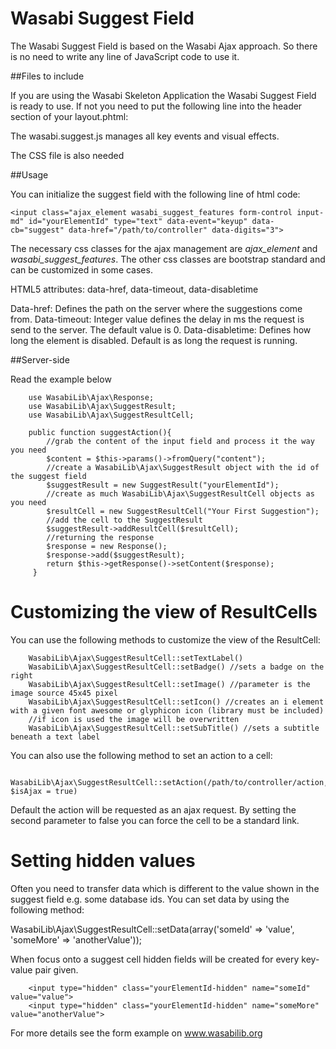 Wasabi Suggest Field
====================
The Wasabi Suggest Field is based on the Wasabi Ajax approach. 
So there is no need to write any line of JavaScript code to use it.

##Files to include

If you are using the Wasabi Skeleton Application the Wasabi Suggest Field is ready to use.
If not you need to put the following line into the header section of your layout.phtml:
<script type="text/javascript" src="/wasabilib_assets/js/WasabiLib/ext_lib/wasabi.suggest.js"></script>

The wasabi.suggest.js manages all key events and visual effects.

The CSS file is also needed  
<link href="/wasabilib_assets/css/wasabi.suggest.css" media="screen" rel="stylesheet" type="text/css">

##Usage

You can initialize the suggest field with the following line of html code:

    <input class="ajax_element wasabi_suggest_features form-control input-md" id="yourElementId" type="text" data-event="keyup" data-cb="suggest" data-href="/path/to/controller" data-digits="3">

The necessary css classes for the ajax management are *ajax_element* and *wasabi_suggest_features*. 
The other css classes are bootstrap standard and can be customized in some cases. 

HTML5 attributes: data-href, data-timeout, data-disabletime


Data-href: Defines the path on the server where the suggestions come from.
Data-timeout: Integer value defines the delay in ms the request is send to the server. The default value is 0.
Data-disabletime: Defines how long the element is disabled. Default is as long the request is running.


##Server-side


Read the example below

        use WasabiLib\Ajax\Response;
        use WasabiLib\Ajax\SuggestResult;
        use WasabiLib\Ajax\SuggestResultCell;

        public function suggestAction(){
            //grab the content of the input field and process it the way you need
            $content = $this->params()->fromQuery("content");
            //create a WasabiLib\Ajax\SuggestResult object with the id of the suggest field 
            $suggestResult = new SuggestResult("yourElementId");
            //create as much WasabiLib\Ajax\SuggestResultCell objects as you need
            $resultCell = new SuggestResultCell("Your First Suggestion");
            //add the cell to the SuggestResult
            $suggestResult->addResultCell($resultCell);
            //returning the response
            $response = new Response();
            $response->add($suggestResult);
            return $this->getResponse()->setContent($response);
         }
 
Customizing the view of ResultCells
====================================
  You can use the following methods to customize the view of the ResultCell:
         
        WasabiLib\Ajax\SuggestResultCell::setTextLabel()
        WasabiLib\Ajax\SuggestResultCell::setBadge() //sets a badge on the right
        WasabiLib\Ajax\SuggestResultCell::setImage() //parameter is the image source 45x45 pixel
        WasabiLib\Ajax\SuggestResultCell::setIcon() //creates an i element with a given font awesome or glyphicon icon (library must be included)
        //if icon is used the image will be overwritten 
        WasabiLib\Ajax\SuggestResultCell::setSubTitle() //sets a subtitle beneath a text label
 
You can also use the following method to set an action to a cell:

        WasabiLib\Ajax\SuggestResultCell::setAction(/path/to/controller/action, $isAjax = true)

Default the action will be requested as an ajax request. By setting the second parameter to false you can force the cell to be a standard link.


Setting hidden values
=====================
Often you need to transfer data which is different to the value shown in the suggest field e.g. some database ids.
You can set data by using the following method:

WasabiLib\Ajax\SuggestResultCell::setData(array('someId' => 'value', 'someMore' => 'anotherValue'));

When focus onto a suggest cell hidden fields will be created for every key-value pair given.
        
        <input type="hidden" class="yourElementId-hidden" name="someId" value="value">
        <input type="hidden" class="yourElementId-hidden" name="someMore" value="anotherValue">

For more details see the form example on www.wasabilib.org